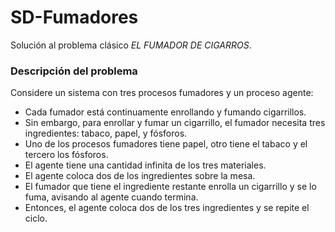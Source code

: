 # SD-Fumadores
Solución al problema clásico *EL FUMADOR DE CIGARROS*.

### Descripción del problema
Considere un sistema con tres procesos fumadores y un proceso agente:

- Cada fumador está continuamente enrollando y fumando cigarrillos.
- Sin embargo, para enrollar y fumar un cigarrillo, el fumador necesita tres ingredientes: tabaco, papel, y fósforos.
- Uno de los procesos fumadores tiene papel, otro tiene el tabaco y el tercero los fósforos.
- El agente tiene una cantidad infinita de los tres materiales.
- El agente coloca dos de los ingredientes sobre la mesa.
- El fumador que tiene el ingrediente restante enrolla un cigarrillo y se lo fuma, avisando al agente cuando termina.
- Entonces, el agente coloca dos de los tres ingredientes y se repite el ciclo.
